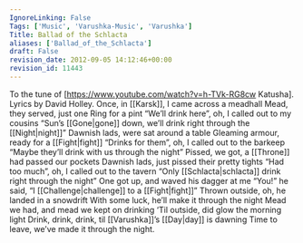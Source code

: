 ```yaml
---
IgnoreLinking: False
Tags: ['Music', 'Varushka-Music', 'Varushka']
Title: Ballad of the Schlacta
aliases: ['Ballad_of_the_Schlacta']
draft: False
revision_date: 2012-09-05 14:12:46+00:00
revision_id: 11443
---
```


To the tune of [https://www.youtube.com/watch?v=h-TVk-RG8cw Katusha]. Lyrics by David Holley.
Once, in [[Karsk]], I came across a meadhall
Mead, they served, just one Ring for a pint
“We’ll drink here”, oh, I called out to my cousins
“Sun’s [[Gone|gone]] down, we’ll drink right through the [[Night|night]]”
Dawnish lads, were sat around a table
Gleaming armour, ready for a [[Fight|fight]]
“Drinks for them”, oh, I called out to the barkeep
“Maybe they’ll drink with us through the night”
Pissed, we got, a [[Throne]] had passed our pockets
Dawnish lads, just pissed their pretty tights
“Had too much”, oh, I called out to the tavern
“Only [[Schlacta|schlacta]] drink right through the night”
One got up, and waved his dagger at me
“You!” he said, “I [[Challenge|challenge]] to a [[Fight|fight]]”
Thrown outside, oh, he landed in a snowdrift
With some luck, he’ll make it through the night
Mead we had, and mead we kept on drinking
‘Til outside, did glow the morning light
Drink, drink, drink, til [[Varushka]]’s [[Day|day]] is dawning
Time to leave, we’ve made it through the night.